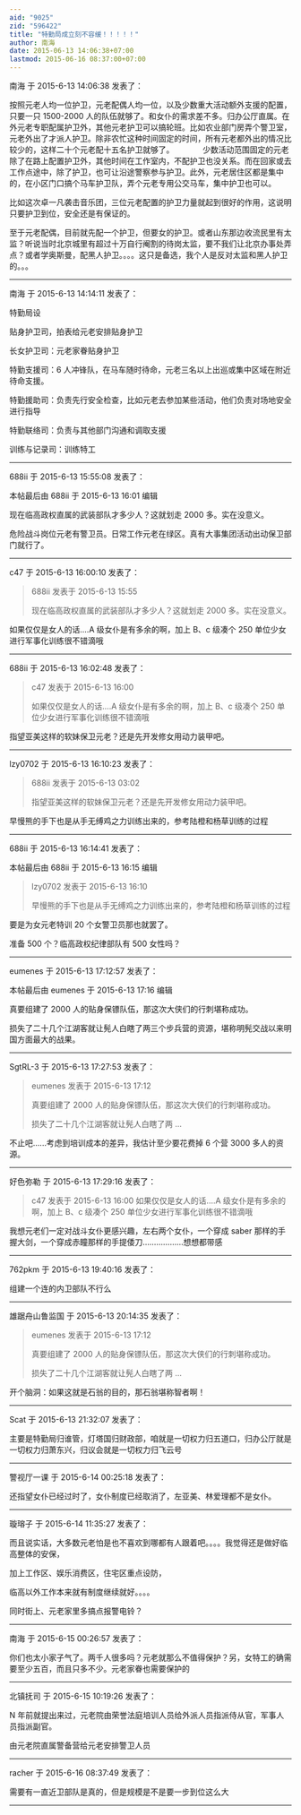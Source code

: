 ```yaml
---
aid: "9025"
zid: "596422"
title: "特勤局成立刻不容缓！！！！！"
author: 南海
date: 2015-06-13 14:06:38+07:00
lastmod: 2015-06-16 08:37:00+07:00
---
```


南海 于 2015-6-13 14:06:38 发表了：

按照元老人均一位护卫，元老配偶人均一位，以及少数重大活动额外支援的配置，只要一只 1500-2000 人的队伍就够了。和女仆的需求差不多。归办公厅直属。在外元老专职配属护卫外，其他元老护卫可以搞轮班。比如农业部门房弄个警卫室，元老外出了才派人护卫。除非农忙这种时间固定的时间，所有元老都外出的情况比较少的，这样二十个元老配十五名护卫就够了。             少数活动范围固定的元老除了在路上配置护卫外，其他时间在工作室内，不配护卫也没关系。而在回家或去工作点途中，除了护卫，也可让沿途警察参与护卫。此外，元老居住区都是集中的，在小区门口搞个马车护卫队，弄个元老专用公交马车，集中护卫也可以。

比如这次卓一凡袭击音乐团，三位元老配置的护卫力量就起到很好的作用，这说明只要护卫到位，安全还是有保证的。

至于元老配偶，目前就先配一个护卫，但要女的护卫。或者山东那边收流民里有太监？听说当时北京城里有超过十万自行阉割的待岗太监，要不我们让北京办事处弄点？或者学奥斯曼，配黑人护卫。。。。这只是备选，我个人是反对太监和黑人护卫的。。。

---

南海 于 2015-6-13 14:14:11 发表了：

特勤局设

贴身护卫司，拍表给元老安排贴身护卫

长女护卫司：元老家眷贴身护卫

特勤支援司：6 人冲锋队，在马车随时待命，元老三名以上出巡或集中区域在附近待命支援。

特勤援助司：负责先行安全检查，比如元老去参加某些活动，他们负责对场地安全进行指导

特勤联络司：负责与其他部门沟通和调取支援

训练与记录司：训练特工

---

688ii 于 2015-6-13 15:55:08 发表了：

本帖最后由 688ii 于 2015-6-13 16:01 编辑

现在临高政权直属的武装部队才多少人？这就划走 2000 多。实在没意义。

危险战斗岗位元老有警卫员。日常工作元老在绿区。真有大事集团活动出动保卫部门就行了。

---

c47 于 2015-6-13 16:00:10 发表了：

> 688ii 发表于 2015-6-13 15:55
>
> 现在临高政权直属的武装部队才多少人？这就划走 2000 多。实在没意义。

如果仅仅是女人的话....A 级女仆是有多余的啊，加上 B、c 级凑个 250 单位少女进行军事化训练很不错滴哦

---

688ii 于 2015-6-13 16:02:48 发表了：

> c47 发表于 2015-6-13 16:00
>
> 如果仅仅是女人的话....A 级女仆是有多余的啊，加上 B、c 级凑个 250 单位少女进行军事化训练很不错滴哦

指望亚美这样的软妹保卫元老？还是先开发修女用动力装甲吧。

---

lzy0702 于 2015-6-13 16:10:23 发表了：

> 688ii 发表于 2015-6-13 03:02
>
> 指望亚美这样的软妹保卫元老？还是先开发修女用动力装甲吧。

早慢熊的手下也是从手无缚鸡之力训练出来的，参考陆橙和杨草训练的过程

---

688ii 于 2015-6-13 16:14:41 发表了：

本帖最后由 688ii 于 2015-6-13 16:15 编辑

> lzy0702 发表于 2015-6-13 16:10
>
> 早慢熊的手下也是从手无缚鸡之力训练出来的，参考陆橙和杨草训练的过程

要是为女元老特训 20 个女警卫员那也就罢了。

准备 500 个？临高政权纪律部队有 500 女性吗？

---

eumenes 于 2015-6-13 17:12:57 发表了：

本帖最后由 eumenes 于 2015-6-13 17:16 编辑

真要组建了 2000 人的贴身保镖队伍，那这次大侠们的行刺堪称成功。

损失了二十几个江湖客就让髡人白瞎了两三个步兵营的资源，堪称明髡交战以来明国方面最大的战果。

---

SgtRL-3 于 2015-6-13 17:27:53 发表了：

> eumenes 发表于 2015-6-13 17:12
>
> 真要组建了 2000 人的贴身保镖队伍，那这次大侠们的行刺堪称成功。
>
> 损失了二十几个江湖客就让髡人白瞎了两 ...

不止吧......考虑到培训成本的差异，我估计至少要花费掉 6 个营 3000 多人的资源。

---

好色弥勒 于 2015-6-13 17:29:16 发表了：

> c47 发表于 2015-6-13 16:00 如果仅仅是女人的话....A 级女仆是有多余的啊，加上 B、c 级凑个 250 单位少女进行军事化训练很不错滴哦

我想元老们一定对战斗女仆更感兴趣，左右两个女仆，一个穿成 saber 那样的手握大剑，一个穿成赤瞳那样的手提倭刀………………想想都带感

---

762pkm 于 2015-6-13 19:40:16 发表了：

组建一个连的内卫部队不行么

---

雄踞舟山鲁监国 于 2015-6-13 20:14:35 发表了：

> eumenes 发表于 2015-6-13 17:12
>
> 真要组建了 2000 人的贴身保镖队伍，那这次大侠们的行刺堪称成功。
>
> 损失了二十几个江湖客就让髡人白瞎了两 ...

开个脑洞：如果这就是石翁的目的，那石翁堪称智者啊！

---

Scat 于 2015-6-13 21:32:07 发表了：

主要是特勤局归谁管，灯塔国归财政部，咱就是一切权力归五道口，归办公厅就是一切权力归萧东兴，归议会就是一切权力归飞云号

---

警视厅一课 于 2015-6-14 00:25:18 发表了：

还指望女仆已经过时了，女仆制度已经取消了，左亚美、林爱理都不是女仆。

---

璇瑢子 于 2015-6-14 11:35:27 发表了：

而且说实话，大多数元老怕是也不喜欢到哪都有人跟着吧。。。。我觉得还是做好临高整体的安保，

加上工作区、娱乐消费区，住宅区重点设防，

临高以外工作本来就有制度继续就好。。。。

同时街上、元老家里多搞点报警电铃？

---

南海 于 2015-6-15 00:26:57 发表了：

你们也太小家子气了。两千人很多吗？元老就那么不值得保护？另，女特工的确需要至少五百，而且只多不少。元老家眷也需要保护的

---

北镇抚司 于 2015-6-15 10:19:26 发表了：

N 年前就提出来过，元老院由荣誉法庭培训人员给外派人员指派侍从官，军事人员指派副官。

由元老院直属警备营给元老安排警卫人员

---

racher 于 2015-6-16 08:37:49 发表了：

需要有一直近卫部队是真的，但是规模是不是要一步到位这么大

---
